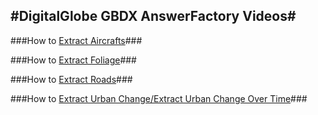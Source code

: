 #DigitalGlobe GBDX AnswerFactory Videos#
----------

###How to [Extract Aircrafts](https://digitalglobe.wistia.com/medias/bi50oss7bz)###

###How to [Extract Foliage](https://digitalglobe.wistia.com/medias/vvkyb4a4jn)###

###How to [Extract Roads](https://digitalglobe.wistia.com/medias/1lmngax11l)###

###How to [Extract Urban Change/Extract Urban Change Over Time](https://digitalglobe.wistia.com/medias/mga2l31emk)###

